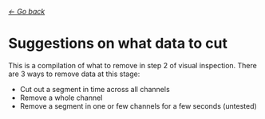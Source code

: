 *[<- Go back](./index.html)*
# Suggestions on what data to cut
This is a compilation of what to remove in step 2 of visual inspection.
There are 3 ways to remove data at this stage:
- Cut out a segment in time across all channels
- Remove a whole channel
- Remove a segment in one or few channels for a few seconds (untested)


